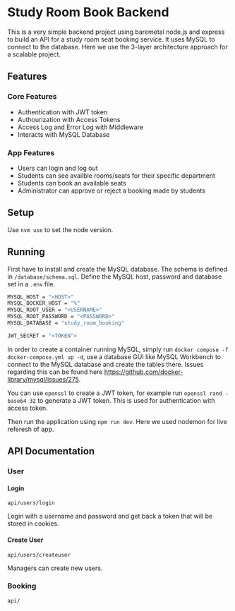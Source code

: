 # Study Room Book Backend
This is a very simple backend project using baremetal node.js and express to build an API for a study room seat booking service. It uses MySQL to connect to the database. Here we use the 3-layer architecture approach for a scalable project.

## Features
### Core Features
- Authentication with JWT token
- Authourization with Access Tokens
- Access Log and Error Log with Middleware
- Interacts with MySQL Database

### App Features
- Users can login and log out
- Students can see availble rooms/seats for their specific department
- Students can book an available seats
- Administrator can approve or reject a booking made by students

## Setup
Use `nvm use` to set the node version.

## Running
First have to install and create the MySQL database. The schema is defined in `/database/schema.sql`. Define the MySQL host, password and database set in a `.env` file.
```sh
MYSQL_HOST = "<HOST>"
MYSQL_DOCKER_HOST = "%"
MYSQL_ROOT_USER = "<USERNAME>"
MYSQL_ROOT_PASSWORD = "<PASSWORD>"
MYSQL_DATABASE = "study_room_booking"

JWT_SECRET = "<TOKEN">
```

In order to create a container running MySQL, simply run `docker compose -f docker-compose.yml up -d`, use a database GUI like MySQL Workbench to connect to the MySQL database and create the tables there. Issues regarding this can be found here https://github.com/docker-library/mysql/issues/275.

You can use `openssl` to create a JWT token, for example run `openssl rand -base64 32` to generate a JWT token. This is used for authentication with access token.

Then run the application using `npm run dev`. Here we used nodemon for live referesh of app.

## API Documentation

### User
#### Login
```
api/users/login
```
Login with a username and password and get back a token that will be stored in cookies.
#### Create User
```
api/users/createuser
```
Managers can create new users.

### Booking
```
api/
```